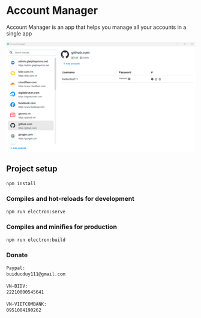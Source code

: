 # Account Manager

Account Manager is an app that helps you manage all your accounts in a single app

![Screen](git_screen.png)

## Project setup
```
npm install
```

### Compiles and hot-reloads for development
```
npm run electron:serve
```

### Compiles and minifies for production
```
npm run electron:build
```

### Donate
```
Paypal: 
buiducduy111@gmail.com

VN-BIDV: 
22210000545641

VN-VIETCOMBANK:
0951004190262
```